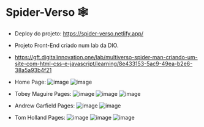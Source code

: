 # Spider-Verso 🕸️

- Deploy do projeto: https://spider-verso.netlify.app/
  
- Projeto Front-End criado num lab da DIO. 
- https://gft.digitalinnovation.one/lab/multiverso-spider-man-criando-um-site-com-html-css-e-javascript/learning/8e433153-5ac9-49ea-b2e6-38a5a93b4f21

- Home Page:
![image](https://user-images.githubusercontent.com/98984386/217342099-c77bb919-6d91-4ae5-975e-60f955213b7a.png)
![image](https://user-images.githubusercontent.com/98984386/217342143-69d23d43-c022-4f3a-9f46-646f4e49719c.png)

- Tobey Maguire Pages:
![image](https://user-images.githubusercontent.com/98984386/217620465-720a7bea-d326-4aae-b21a-3eb0d0cad104.png)
![image](https://user-images.githubusercontent.com/98984386/217620535-b94ba8bf-a4cb-41ff-94b9-9f1fa8b549cb.png)
![image](https://user-images.githubusercontent.com/98984386/217620589-4304fe8c-539b-431e-a27e-1ff3b7a62e2b.png)

- Andrew Garfield Pages:
![image](https://user-images.githubusercontent.com/98984386/217621062-ce9405cc-4084-41a3-a2c2-8828d6cc8485.png)
![image](https://user-images.githubusercontent.com/98984386/217621107-11adc98f-00f0-4461-9fe8-36e9e041d028.png)

- Tom Holland Pages:
![image](https://user-images.githubusercontent.com/98984386/217620168-386d3c4b-6d86-454d-93b4-8b5d05568877.png)
![image](https://user-images.githubusercontent.com/98984386/217620875-c3563dcc-e030-4680-af32-6f2e4930f3b8.png)
![image](https://user-images.githubusercontent.com/98984386/217620805-4dcae01e-8d6e-4dee-b41a-b2426a378be6.png)
